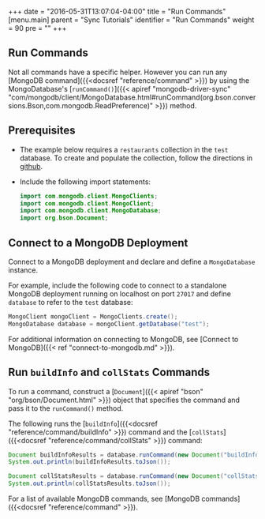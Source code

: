 +++
date = "2016-05-31T13:07:04-04:00"
title = "Run Commands"
[menu.main]
parent = "Sync Tutorials"
identifier = "Run Commands"
weight = 90
pre = "<i class='fa'></i>"
+++

## Run Commands

Not all commands have a specific helper. However you can run any [MongoDB command]({{<docsref "reference/command" >}}) by using the MongoDatabase's [`runCommand()`]({{< apiref "mongodb-driver-sync" "com/mongodb/client/MongoDatabase.html#runCommand(org.bson.conversions.Bson,com.mongodb.ReadPreference)" >}}) method.

## Prerequisites

- The example below requires a `restaurants` collection in the `test` database. To create and populate the collection, follow the directions in [github](https://github.com/mongodb/docs-assets/tree/drivers).

- Include the following import statements:

     ```java
     import com.mongodb.client.MongoClients;
     import com.mongodb.client.MongoClient;
     import com.mongodb.client.MongoDatabase;
     import org.bson.Document;
     ```

## Connect to a MongoDB Deployment

Connect to a MongoDB deployment and declare and define a `MongoDatabase` instance.

For example, include the following code to connect to a standalone MongoDB deployment running on localhost on port `27017` and define `database` to refer to the `test` database:

```java
MongoClient mongoClient = MongoClients.create();
MongoDatabase database = mongoClient.getDatabase("test");
```

For additional information on connecting to MongoDB, see [Connect to MongoDB]({{< ref "connect-to-mongodb.md" >}}).

## Run `buildInfo` and `collStats` Commands

To run a command, construct a [`Document`]({{< apiref "bson" "org/bson/Document.html" >}})
object that specifies the command and pass it to the `runCommand()` method.

The following runs the [`buildInfo`]({{<docsref "reference/command/buildInfo" >}}) command and the [`collStats`]({{<docsref "reference/command/collStats" >}}) command:

```java
Document buildInfoResults = database.runCommand(new Document("buildInfo", 1));
System.out.println(buildInfoResults.toJson());

Document collStatsResults = database.runCommand(new Document("collStats", "restaurants"));
System.out.println(collStatsResults.toJson());
```

For a list of available MongoDB commands, see [MongoDB commands]({{<docsref "reference/command" >}}).
